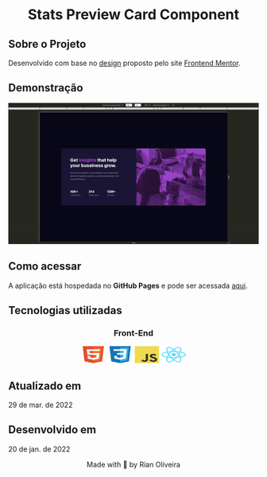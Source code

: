 <h1 align="center">Stats Preview Card Component</h1>

## Sobre o Projeto

Desenvolvido com base no [design](https://www.frontendmentor.io/challenges/stats-preview-card-component-8JqbgoU62) proposto pelo site [Frontend Mentor](https://www.frontendmentor.io/home).

## Demonstração

<div align="center">
  <img alt="Application demo GIF. Resizing the screen to show responsiveness." src="demo/stats-preview-card-component.gif"></img>
</div>

## Como acessar

A aplicação está hospedada no **GitHub Pages** e pode ser acessada [aqui](https://riandeoliveira.github.io/stats-preview-card-component/).

## Tecnologias utilizadas

<div align="center">
  <h3>Front-End</h3>
  <img alt="HTML5 logo. An orange shield with a large white number five in the middle." src="https://raw.githubusercontent.com/devicons/devicon/master/icons/html5/html5-original.svg" height="35" title="HTML5 logo" width="50"></img>
  <img alt="CSS3 logo. A blue shield with a large white number three in the middle." src="https://raw.githubusercontent.com/devicons/devicon/master/icons/css3/css3-original.svg" height="35" title="CSS3 logo" width="50"></img>
  <img alt="JavaScript logo. A yellow square with the dark letters JS in the lower right corner." src="https://raw.githubusercontent.com/devicons/devicon/master/icons/javascript/javascript-original.svg" height="35" title="JavaScript logo" width="50"></img>
  <img alt="React logo. A blue atom." src="https://raw.githubusercontent.com/devicons/devicon/master/icons/react/react-original.svg" height="35" title="React.js logo" width="50"></img>
</div>

## Atualizado em

29 de mar. de 2022

## Desenvolvido em

20 de jan. de 2022

<p align="center">Made with 💙 by Rian Oliveira</p>
